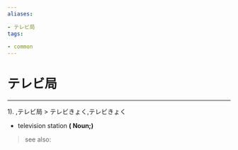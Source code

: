 ```yaml
---
aliases:
    
- テレビ局
tags:
    
- common
---
```


# テレビ局
---
1).
,テレビ局 > テレビきょく,テレビきょく

- television station
**( Noun;)**
> see also: 
            